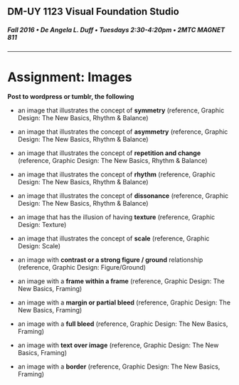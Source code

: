 ## DM-UY 1123 Visual Foundation Studio
##### Fall 2016 • De Angela L. Duff • Tuesdays 2:30-4:20pm • 2MTC MAGNET 811 
---

# Assignment: Images
**Post to wordpress or tumblr, the following**

* an image that illustrates the concept of **symmetry** (reference, Graphic Design: The New Basics, Rhythm & Balance)

* an image that illustrates the concept of **asymmetry** (reference, Graphic Design: The New Basics, Rhythm & Balance)

* an image that illustrates the concept of **repetition and change** (reference, Graphic Design: The New Basics, Rhythm & Balance)

* an image that illustrates the concept of **rhythm** (reference, Graphic Design: The New Basics, Rhythm & Balance)

* an image that illustrates the concept of **dissonance** (reference, Graphic Design: The New Basics, Rhythm & Balance)

* an image that has the illusion of having **texture** (reference, Graphic Design: Texture)

* an image that illustrates the concept of **scale** (reference, Graphic Design: Scale)

* an image with **contrast or a strong figure / ground** relationship (reference, Graphic Design: Figure/Ground)

* an image with a **frame within a frame** (reference, Graphic Design: The New Basics, Framing)

* an image with a **margin or partial bleed** (reference, Graphic Design: The New Basics, Framing)

* an image with a **full bleed** (reference, Graphic Design: The New Basics, Framing)

* an image with **text over image** (reference, Graphic Design: The New Basics, Framing)

* an image with a **border** (reference, Graphic Design: The New Basics, Framing)



